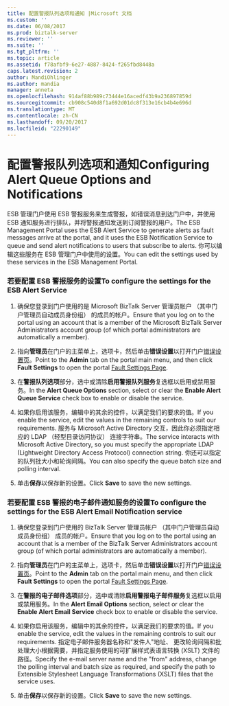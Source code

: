 ```yaml
---
title: 配置警报队列选项和通知 |Microsoft 文档
ms.custom: ''
ms.date: 06/08/2017
ms.prod: biztalk-server
ms.reviewer: ''
ms.suite: ''
ms.tgt_pltfrm: ''
ms.topic: article
ms.assetid: f78afbf9-6e27-4887-8424-f265fbd8448a
caps.latest.revision: 2
author: MandiOhlinger
ms.author: mandia
manager: anneta
ms.openlocfilehash: 914af88b989c73444e16acedf43b9a236897859d
ms.sourcegitcommit: cb908c540d8f1a692d01dc8f313e16cb4b4e696d
ms.translationtype: MT
ms.contentlocale: zh-CN
ms.lasthandoff: 09/20/2017
ms.locfileid: "22290149"
---
```

# <a name="configuring-alert-queue-options-and-notifications"></a><span data-ttu-id="a0c1e-102">配置警报队列选项和通知</span><span class="sxs-lookup"><span data-stu-id="a0c1e-102">Configuring Alert Queue Options and Notifications</span></span>
<span data-ttu-id="a0c1e-103">ESB 管理门户使用 ESB 警报服务来生成警报，如错误消息到达门户中，并使用 ESB 通知服务进行排队，并将警报通知发送到订阅警报的用户。</span><span class="sxs-lookup"><span data-stu-id="a0c1e-103">The ESB Management Portal uses the ESB Alert Service to generate alerts as fault messages arrive at the portal, and it uses the ESB Notification Service to queue and send alert notifications to users that subscribe to alerts.</span></span> <span data-ttu-id="a0c1e-104">你可以编辑这些服务在 ESB 管理门户中使用的设置。</span><span class="sxs-lookup"><span data-stu-id="a0c1e-104">You can edit the settings used by these services in the ESB Management Portal.</span></span>  
  
### <a name="to-configure-the-settings-for-the-esb-alert-service"></a><span data-ttu-id="a0c1e-105">若要配置 ESB 警报服务的设置</span><span class="sxs-lookup"><span data-stu-id="a0c1e-105">To configure the settings for the ESB Alert Service</span></span>  
  
1.  <span data-ttu-id="a0c1e-106">确保您登录到门户使用的是 Microsoft BizTalk Server 管理员帐户 （其中门户管理员自动成员身份组） 的成员的帐户。</span><span class="sxs-lookup"><span data-stu-id="a0c1e-106">Ensure that you log on to the portal using an account that is a member of the Microsoft BizTalk Server Administrators account group (of which portal administrators are automatically a member).</span></span>  
  
2.  <span data-ttu-id="a0c1e-107">指向**管理员**在门户的主菜单上，选项卡，然后单击**错误设置**以打开门户[错误设置页](../esb-toolkit/fault-settings-page.md)。</span><span class="sxs-lookup"><span data-stu-id="a0c1e-107">Point to the **Admin** tab on the portal main menu, and then click **Fault Settings** to open the portal [Fault Settings Page](../esb-toolkit/fault-settings-page.md).</span></span>  
  
3.  <span data-ttu-id="a0c1e-108">在**警报队列选项**部分，选中或清除**启用警报队列服务**复选框以启用或禁用服务。</span><span class="sxs-lookup"><span data-stu-id="a0c1e-108">In the **Alert Queue Options** section, select or clear the **Enable Alert Queue Service** check box to enable or disable the service.</span></span>  
  
4.  <span data-ttu-id="a0c1e-109">如果你启用该服务，编辑中的其余的控件，以满足我们的要求的值。</span><span class="sxs-lookup"><span data-stu-id="a0c1e-109">If you enable the service, edit the values in the remaining controls to suit our requirements.</span></span> <span data-ttu-id="a0c1e-110">服务与 Microsoft Active Directory 交互，因此你必须指定相应的 LDAP （轻型目录访问协议） 连接字符串。</span><span class="sxs-lookup"><span data-stu-id="a0c1e-110">The service interacts with Microsoft Active Directory, so you must specify the appropriate LDAP (Lightweight Directory Access Protocol) connection string.</span></span> <span data-ttu-id="a0c1e-111">你还可以指定的队列批大小和轮询间隔。</span><span class="sxs-lookup"><span data-stu-id="a0c1e-111">You can also specify the queue batch size and polling interval.</span></span>  
  
5.  <span data-ttu-id="a0c1e-112">单击**保存**以保存新的设置。</span><span class="sxs-lookup"><span data-stu-id="a0c1e-112">Click **Save** to save the new settings.</span></span>  
  
### <a name="to-configure-the-settings-for-the-esb-alert-email-notification-service"></a><span data-ttu-id="a0c1e-113">若要配置 ESB 警报的电子邮件通知服务的设置</span><span class="sxs-lookup"><span data-stu-id="a0c1e-113">To configure the settings for the ESB Alert Email Notification service</span></span>  
  
1.  <span data-ttu-id="a0c1e-114">确保您登录到门户使用的 BizTalk Server 管理员帐户 （其中门户管理员自动成员身份组） 成员的帐户。</span><span class="sxs-lookup"><span data-stu-id="a0c1e-114">Ensure that you log on to the portal using an account that is a member of the BizTalk Server Administrators account group (of which portal administrators are automatically a member).</span></span>  
  
2.  <span data-ttu-id="a0c1e-115">指向**管理员**在门户的主菜单上，选项卡，然后单击**错误设置**以打开门户[错误设置页](../esb-toolkit/fault-settings-page.md)。</span><span class="sxs-lookup"><span data-stu-id="a0c1e-115">Point to the **Admin** tab on the portal main menu, and then click **Fault Settings** to open the portal [Fault Settings Page](../esb-toolkit/fault-settings-page.md).</span></span>  
  
3.  <span data-ttu-id="a0c1e-116">在**警报的电子邮件选项**部分，选中或清除**启用警报电子邮件服务**复选框以启用或禁用服务。</span><span class="sxs-lookup"><span data-stu-id="a0c1e-116">In the **Alert Email Options** section, select or clear the **Enable Alert Email Service** check box to enable or disable the service.</span></span>  
  
4.  <span data-ttu-id="a0c1e-117">如果你启用该服务，编辑中的其余的控件，以满足我们的要求的值。</span><span class="sxs-lookup"><span data-stu-id="a0c1e-117">If you enable the service, edit the values in the remaining controls to suit our requirements.</span></span> <span data-ttu-id="a0c1e-118">指定电子邮件服务器名称和"发件人"地址、 更改轮询间隔和批处理大小根据需要，并指定服务使用的可扩展样式表语言转换 (XSLT) 文件的路径。</span><span class="sxs-lookup"><span data-stu-id="a0c1e-118">Specify the e-mail server name and the "from" address, change the polling interval and batch size as required, and specify the path to Extensible Stylesheet Language Transformations (XSLT) files that the service uses.</span></span>  
  
5.  <span data-ttu-id="a0c1e-119">单击**保存**以保存新的设置。</span><span class="sxs-lookup"><span data-stu-id="a0c1e-119">Click **Save** to save the new settings.</span></span>